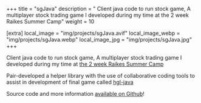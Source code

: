 +++
title = "sgJava"
description = " Client java code to run stock game, A multiplayer stock trading game I developed during my time at the 2 week Raikes Summer Camp"
weight = 10

[extra]
local_image = "img/projects/sgJava.avif"
local_image_webp = "img/projects/sgJava.webp"
local_image_jpg = "img/projects/sgJava.jpg"
+++

Client java code to run stock game, A multiplayer stock trading game I developed during my time at [the 2 week Raikes Summer Camp](https://raikes.unl.edu/summer-camp/)

Pair-developed a helper library with the use of collaborative coding tools to assist in development of final game called [hgl-java](https://github.com/blaine-t/hgl-java)

Source code and more information [available on Github](https://github.com/blaine-t/sgjava)!
